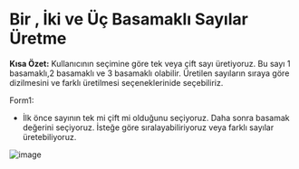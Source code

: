 # Bir , İki ve Üç Basamaklı Sayılar Üretme

**Kısa Özet:** Kullanıcının seçimine göre tek veya çift sayı üretiyoruz. Bu sayı 1 basamaklı,2 basamaklı ve 3 basamaklı olabilir. Üretilen sayıların sıraya göre dizilmesini ve farklı üretilmesi seçeneklerinide seçebiliriz.

Form1:
- İlk önce sayının tek mi çift mi olduğunu seçiyoruz. Daha sonra basamak değerini seçiyoruz. İsteğe göre sıralayabiliriyoruz veya farklı sayılar üretebiliyoruz. 

![image](https://user-images.githubusercontent.com/82734214/116883618-7a952580-ac2e-11eb-9f3c-f0b3694765c8.png)
